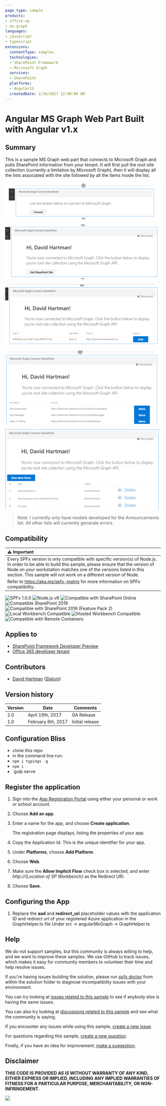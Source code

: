 ```yaml
---
page_type: sample
products:
- office-sp
- ms-graph
languages:
- javascript
- typescript
extensions:
  contentType: samples
  technologies:
  - SharePoint Framework
  - Microsoft Graph
  services:
  - SharePoint
  platforms:
  - AngularJS
  createdDate: 2/16/2017 12:00:00 AM
---
```

# Angular MS Graph Web Part Built with Angular v1.x

## Summary

This is a sample MS Graph web part that connects to Microsoft Graph and pulls SharePoint information from your
tenant. It will first pull the root site collection (currently a limitation by Microsoft Graph), then it will
display all the lists associated with the site followed by all the items inside the list.

![First Screen](./assets/Connect.png)

![Logged In](./assets/Connected.png)

![Root Site Collection](./assets/Root.png)

![Lists in Root Site](./assets/Lists.png)

![Announcement List Items](./assets/Items.png)


> Note: I currently only have models developed for the Announcements list. All other lists will currently generate errors.

## Compatibility

| :warning: Important          |
|:---------------------------|
| Every SPFx version is only compatible with specific version(s) of Node.js. In order to be able to build this sample, please ensure that the version of Node on your workstation matches one of the versions listed in this section. This sample will not work on a different version of Node.|
|Refer to <https://aka.ms/spfx-matrix> for more information on SPFx compatibility.   |

![SPFx 1.0.0](https://img.shields.io/badge/SPFx-1.0.0-green.svg)
![Node.js v6](https://img.shields.io/badge/Node.js-v6-green.svg) 
![Compatible with SharePoint Online](https://img.shields.io/badge/SharePoint%20Online-Compatible-green.svg)
![Compatible SharePoint 2019](https://img.shields.io/badge/SharePoint%20Server%202019-Compatible-green.svg)
![Compatible with SharePoint 2016 (Feature Pack 2)](https://img.shields.io/badge/SharePoint%20Server%202016%20(Feature%20Pack%202)-Compatible-green.svg)
![Local Workbench Compatible](https://img.shields.io/badge/Local%20Workbench-Compatible-green.svg)
![Hosted Workbench Compatible](https://img.shields.io/badge/Hosted%20Workbench-Compatible-green.svg)
![Compatible with Remote Containers](https://img.shields.io/badge/Remote%20Containers-Compatible-green.svg)


## Applies to

* [SharePoint Framework Developer Preview](https://learn.microsoft.com/sharepoint/dev/spfx/sharepoint-framework-overview)
* [Office 365 developer tenant](https://learn.microsoft.com/sharepoint/dev/spfx/set-up-your-developer-tenant)

## Contributors

* [David Hartman](https://github.com/davidhartman) ([Slalom](https://slalom.com))

## Version history

Version|Date|Comments
-------|----|--------
2.0|April 19th, 2017|GA Release
1.0|February 6th, 2017|Initial release

## Configuration Bliss
- clone this repo
- in the command line run:
 - `npm i typings -g`
 - `npm i`
 - `gulp serve

## Register the application

1. Sign into the [App Registration Portal](https://apps.dev.microsoft.com/) using either your personal or work or school account.

2. Choose **Add an app**.

3. Enter a name for the app, and choose **Create application**.

   The registration page displays, listing the properties of your app.

4. Copy the Application Id. This is the unique identifier for your app.

5. Under **Platforms**, choose **Add Platform**.

6. Choose **Web**.

7. Make sure the **Allow Implicit Flow** check box is selected, and enter *http://{Location of SP Workbench}* as the Redirect URI.

8. Choose **Save**.

## Configuring the App

1. Replace the **aad** and **redirect_uri** placeholder values with the application ID and redirect url of your registered Azure application in the GraphHelper.ts file Under
src -> angularMsGraph -> GraphHelper.ts


## Help

We do not support samples, but this community is always willing to help, and we want to improve these samples. We use GitHub to track issues, which makes it easy for  community members to volunteer their time and help resolve issues.

If you're having issues building the solution, please run [spfx doctor](https://pnp.github.io/cli-microsoft365/cmd/spfx/spfx-doctor/) from within the solution folder to diagnose incompatibility issues with your environment.

You can try looking at [issues related to this sample](https://github.com/pnp/sp-dev-fx-webparts/issues?q=label%3A"sample%3A%20angular-msgraph" ) to see if anybody else is having the same issues.

You can also try looking at [discussions related to this sample](https://github.com/pnp/sp-dev-fx-webparts/discussions?discussions_q=angular-msgraph) and see what the community is saying.

If you encounter any issues while using this sample, [create a new issue](https://github.com/pnp/sp-dev-fx-webparts/issues/new?assignees=&labels=Needs%3A+Triage+%3Amag%3A%2Ctype%3Abug-suspected%2Csample%3A%20angular-msgraph&template=bug-report.yml&sample=angular-msgraph&authors=@davidhartman&title=angular-msgraph%20-%20).

For questions regarding this sample, [create a new question](https://github.com/pnp/sp-dev-fx-webparts/issues/new?assignees=&labels=Needs%3A+Triage+%3Amag%3A%2Ctype%3Aquestion%2Csample%3A%20angular-msgraph&template=question.yml&sample=angular-msgraph&authors=@davidhartman&title=angular-msgraph%20-%20).

Finally, if you have an idea for improvement, [make a suggestion](https://github.com/pnp/sp-dev-fx-webparts/issues/new?assignees=&labels=Needs%3A+Triage+%3Amag%3A%2Ctype%3Aenhancement%2Csample%3A%20angular-msgraph&template=question.yml&sample=angular-msgraph&authors=@davidhartman&title=angular-msgraph%20-%20).



## Disclaimer

**THIS CODE IS PROVIDED *AS IS* WITHOUT WARRANTY OF ANY KIND, EITHER EXPRESS OR IMPLIED, INCLUDING ANY IMPLIED WARRANTIES OF FITNESS FOR A PARTICULAR PURPOSE, MERCHANTABILITY, OR NON-INFRINGEMENT.**


<img src="https://m365-visitor-stats.azurewebsites.net/sp-dev-fx-webparts/samples/angular-msgraph" /> 
